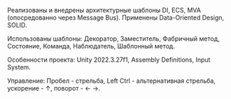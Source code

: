 Реализованы и внедрены архитектурные шаблоны DI, ECS, MVA (опосредованно через Message Bus). Применены Data-Oriented Design, SOLID.

Использованы шаблоны: Декоратор, Заместитель, Фабричный метод, Состояние, Команда, Наблюдатель, Шаблонный метод. 

Особенности проекта: Unity 2022.3.27f1, Assembly Definitions, Input System.

Управление: Пробел - стрельба, Left Ctrl - альтернативная стрельба, ускорение - ↑, поворот - ← →.

